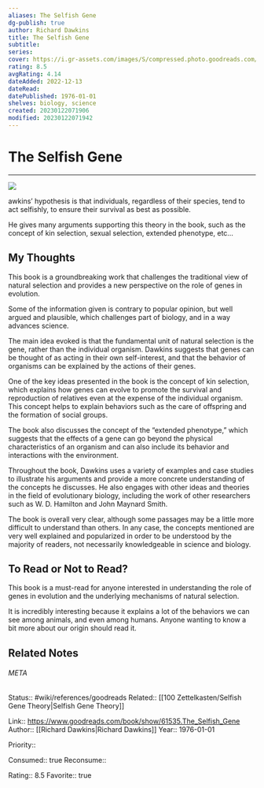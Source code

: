 ```yaml
---
aliases: The Selfish Gene
dg-publish: true
author: Richard Dawkins
title: The Selfish Gene
subtitle: 
series: 
cover: https://i.gr-assets.com/images/S/compressed.photo.goodreads.com/books/1366758096l/61535.jpg
rating: 8.5
avgRating: 4.14
dateAdded: 2022-12-13
dateRead: 
datePublished: 1976-01-01
shelves: biology, science
created: 20230122071906
modified: 20230122071942
---
```

# The Selfish Gene
---
![](https://i.gr-assets.com/images/S/compressed.photo.goodreads.com/books/1366758096l/61535.jpg)


awkins’ hypothesis is that individuals, regardless of their species, tend to act selfishly, to ensure their survival as best as possible.

He gives many arguments supporting this theory in the book, such as the concept of kin selection, sexual selection, extended phenotype, etc…

## My Thoughts

This book is a groundbreaking work that challenges the traditional view of natural selection and provides a new perspective on the role of genes in evolution.

Some of the information given is contrary to popular opinion, but well argued and plausible, which challenges part of biology, and in a way advances science.

The main idea evoked is that the fundamental unit of natural selection is the gene, rather than the individual organism. Dawkins suggests that genes can be thought of as acting in their own self-interest, and that the behavior of organisms can be explained by the actions of their genes.

One of the key ideas presented in the book is the concept of kin selection, which explains how genes can evolve to promote the survival and reproduction of relatives even at the expense of the individual organism. This concept helps to explain behaviors such as the care of offspring and the formation of social groups.

The book also discusses the concept of the “extended phenotype,” which suggests that the effects of a gene can go beyond the physical characteristics of an organism and can also include its behavior and interactions with the environment.

Throughout the book, Dawkins uses a variety of examples and case studies to illustrate his arguments and provide a more concrete understanding of the concepts he discusses. He also engages with other ideas and theories in the field of evolutionary biology, including the work of other researchers such as W. D. Hamilton and John Maynard Smith.

The book is overall very clear, although some passages may be a little more difficult to understand than others. In any case, the concepts mentioned are very well explained and popularized in order to be understood by the majority of readers, not necessarily knowledgeable in science and biology.

## To Read or Not to Read?

This book is a must-read for anyone interested in understanding the role of genes in evolution and the underlying mechanisms of natural selection.

It is incredibly interesting because it explains a lot of the behaviors we can see among animals, and even among humans. Anyone wanting to know a bit more about our origin should read it.


## Related Notes




###### META
Status:: #wiki/references/goodreads
Related:: [[100 Zettelkasten/Selfish Gene Theory\|Selfish Gene Theory]] 

Link:: https://www.goodreads.com/book/show/61535.The_Selfish_Gene
Author:: [[Richard Dawkins\|Richard Dawkins]]
Year:: 1976-01-01

Priority:: 

Consumed:: true
Reconsume:: 

Rating:: 8.5
Favorite:: true
